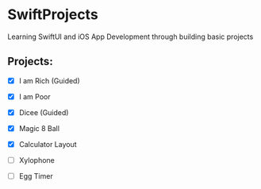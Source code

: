 # SwiftProjects
Learning SwiftUI and iOS App Development through building basic projects

## Projects:
- [x] I am Rich (Guided)
- [x] I am Poor
- [x] Dicee (Guided)
- [x] Magic 8 Ball
- [x] Calculator Layout
- [ ] Xylophone
- [ ] Egg Timer

